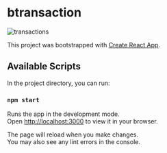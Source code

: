 # btransaction

![transactions](https://user-images.githubusercontent.com/55114220/194929850-e0c769e6-c9d9-4b01-bf31-c1d0cea284b1.png)


This project was bootstrapped with [Create React App](https://github.com/facebook/create-react-app).

## Available Scripts

In the project directory, you can run:

### `npm start`

Runs the app in the development mode.\
Open [http://localhost:3000](http://localhost:3000) to view it in your browser.

The page will reload when you make changes.\
You may also see any lint errors in the console.
